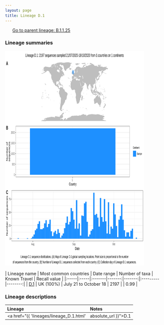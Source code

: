 ```yaml
---
layout: page
title: Lineage D.1
---
```




<p>
<ul class="actions small">
	 <a href="{{ 'lineages/lineage_B.1.1.25.html' | absolute_url }}" class="button special fit">Go to parent lineage: B.1.1.25</a>
</ul>
</p>
<h3> Lineage summaries</h3>

<img src="../assets/images/D.1.svg" alt="D.1 lineage summary figure" width="90%" height="700px" />


| Lineage name | Most common countries | Date range | Number of taxa | Known Travel | Recall value |
|:-----|:-----|:-------|-------:|-------:|:---------|--------:|
| <a href="{{ 'lineages/lineage_D.1.html' | absolute_url }}">D.1</a> | UK (100%) | July 21 to October 18 | 2197 |  | 0.99 |

<h3>Lineage descriptions</h3>

| Lineage | Notes |
|:-----|:-----|
| <a href="{{ 'lineages/lineage_D.1.html' | absolute_url }}">D.1</a> | UK lineage (Alias of B.1.1.25.2) |

